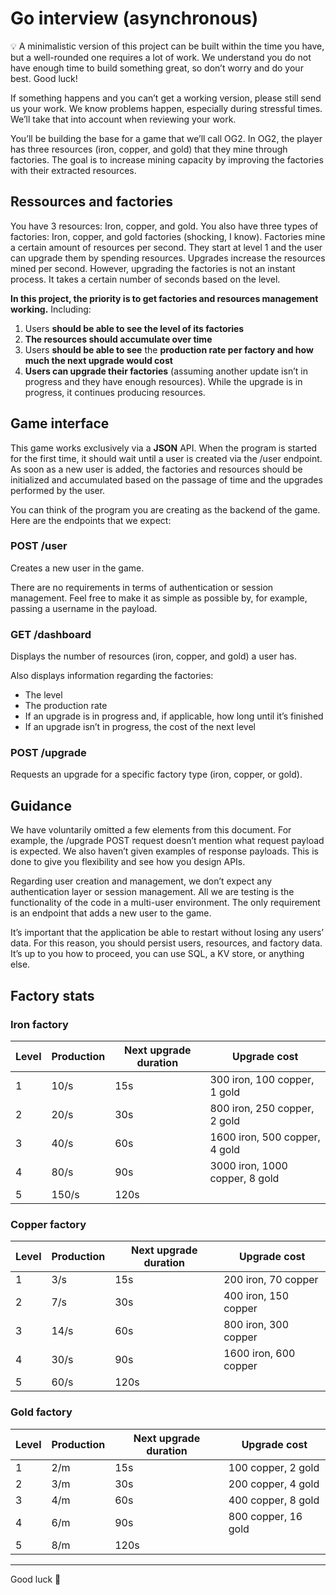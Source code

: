 # Go interview (asynchronous)

<aside>
💡 A minimalistic version of this project can be built within the time you have, but a well-rounded one requires a lot of work. We understand you do not have enough time to build something great, so don’t worry and do your best. Good luck!

If something happens and you can’t get a working version, please still send us your work. We know problems happen, especially during stressful times. We’ll take that into account when reviewing your work.

</aside>

You’ll be building the base for a game that we’ll call OG2. In OG2, the player has three resources (iron, copper, and gold) that they mine through factories. The goal is to increase mining capacity by improving the factories with their extracted resources.

## **Ressources and factories**

You have 3 resources: Iron, copper, and gold. You also have three types of factories: Iron, copper, and gold factories (shocking, I know). Factories mine a certain amount of resources per second. They start at level 1 and the user can upgrade them by spending resources. Upgrades increase the resources mined per second. However, upgrading the factories is not an instant process. It takes a certain number of seconds based on the level.

**In this project, the priority is to get factories and resources management working.** Including:

1. Users **should be able to see the level of its factories** 
2. **The resources should accumulate over time**
3. Users **should be able to see** the **production rate per factory and how much the next upgrade would cost**
4. **Users can upgrade their factories** (assuming another update isn’t in progress and they have enough resources). While the upgrade is in progress, it continues producing resources.

## Game interface

This game works exclusively via a **JSON** API. When the program is started for the first time, it should wait until a user is created via the /user endpoint. As soon as a new user is added, the factories and resources should be initialized and accumulated based on the passage of time and the upgrades performed by the user.

You can think of the program you are creating as the backend of the game. Here are the endpoints that we expect:

### POST **/user**

Creates a new user in the game.

There are no requirements in terms of authentication or session management. Feel free to make it as simple as possible by, for example, passing a username in the payload.

### **GET /dashboard**

Displays the number of resources (iron, copper, and gold) a user has. 

Also displays information regarding the factories:

- The level
- The production rate
- If an upgrade is in progress and, if applicable, how long until it’s finished
- If an upgrade isn’t in progress, the cost of the next level

### POST **/upgrade**

Requests an upgrade for a specific factory type (iron, copper, or gold).

## Guidance

We have voluntarily omitted a few elements from this document. For example, the /upgrade POST request doesn’t mention what request payload is expected. We also haven’t given examples of response payloads. This is done to give you flexibility and see how you design APIs.

Regarding user creation and management, we don’t expect any authentication layer or session management. All we are testing is the functionality of the code in a multi-user environment. The only requirement is an endpoint that adds a new user to the game.

It’s important that the application be able to restart without losing any users’ data. For this reason, you should persist users, resources, and factory data. It’s up to you how to proceed, you can use SQL, a KV store, or anything else.

## Factory stats

### Iron factory

| Level | Production | Next upgrade duration | Upgrade cost |
| --- | --- | --- | --- |
| 1 | 10/s | 15s | 300 iron, 100 copper, 1 gold |
| 2 | 20/s | 30s | 800 iron, 250 copper, 2 gold |
| 3 | 40/s | 60s | 1600 iron, 500 copper, 4 gold |
| 4 | 80/s | 90s | 3000 iron, 1000 copper, 8 gold |
| 5 | 150/s | 120s |  |

### Copper factory

| Level | Production | Next upgrade duration | Upgrade cost |
| --- | --- | --- | --- |
| 1 | 3/s | 15s | 200 iron, 70 copper |
| 2 | 7/s | 30s | 400 iron, 150 copper |
| 3 | 14/s | 60s | 800 iron, 300 copper |
| 4 | 30/s | 90s | 1600 iron, 600 copper |
| 5 | 60/s | 120s |  |

### Gold factory

| Level | Production | Next upgrade duration | Upgrade cost |
| --- | --- | --- | --- |
| 1 | 2/m | 15s | 100 copper, 2 gold |
| 2 | 3/m | 30s | 200 copper, 4 gold |
| 3 | 4/m | 60s | 400 copper, 8 gold |
| 4 | 6/m | 90s | 800 copper, 16 gold |
| 5 | 8/m | 120s |  |

---

Good luck 🙌